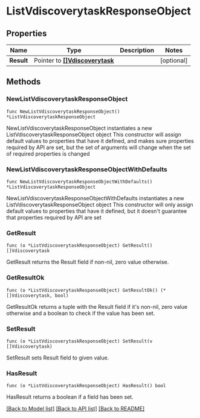 # ListVdiscoverytaskResponseObject

## Properties

Name | Type | Description | Notes
------------ | ------------- | ------------- | -------------
**Result** | Pointer to [**[]Vdiscoverytask**](Vdiscoverytask.md) |  | [optional] 

## Methods

### NewListVdiscoverytaskResponseObject

`func NewListVdiscoverytaskResponseObject() *ListVdiscoverytaskResponseObject`

NewListVdiscoverytaskResponseObject instantiates a new ListVdiscoverytaskResponseObject object
This constructor will assign default values to properties that have it defined,
and makes sure properties required by API are set, but the set of arguments
will change when the set of required properties is changed

### NewListVdiscoverytaskResponseObjectWithDefaults

`func NewListVdiscoverytaskResponseObjectWithDefaults() *ListVdiscoverytaskResponseObject`

NewListVdiscoverytaskResponseObjectWithDefaults instantiates a new ListVdiscoverytaskResponseObject object
This constructor will only assign default values to properties that have it defined,
but it doesn't guarantee that properties required by API are set

### GetResult

`func (o *ListVdiscoverytaskResponseObject) GetResult() []Vdiscoverytask`

GetResult returns the Result field if non-nil, zero value otherwise.

### GetResultOk

`func (o *ListVdiscoverytaskResponseObject) GetResultOk() (*[]Vdiscoverytask, bool)`

GetResultOk returns a tuple with the Result field if it's non-nil, zero value otherwise
and a boolean to check if the value has been set.

### SetResult

`func (o *ListVdiscoverytaskResponseObject) SetResult(v []Vdiscoverytask)`

SetResult sets Result field to given value.

### HasResult

`func (o *ListVdiscoverytaskResponseObject) HasResult() bool`

HasResult returns a boolean if a field has been set.


[[Back to Model list]](../README.md#documentation-for-models) [[Back to API list]](../README.md#documentation-for-api-endpoints) [[Back to README]](../README.md)


